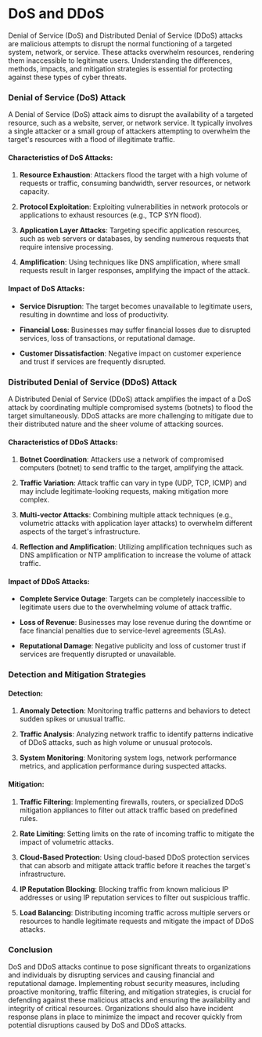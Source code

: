 # DoS and DDoS
Denial of Service (DoS) and Distributed Denial of Service (DDoS) attacks are malicious attempts to disrupt the normal functioning of a targeted system, network, or service. These attacks overwhelm resources, rendering them inaccessible to legitimate users. Understanding the differences, methods, impacts, and mitigation strategies is essential for protecting against these types of cyber threats.

### Denial of Service (DoS) Attack

A Denial of Service (DoS) attack aims to disrupt the availability of a targeted resource, such as a website, server, or network service. It typically involves a single attacker or a small group of attackers attempting to overwhelm the target's resources with a flood of illegitimate traffic.

#### Characteristics of DoS Attacks:

1. **Resource Exhaustion**: Attackers flood the target with a high volume of requests or traffic, consuming bandwidth, server resources, or network capacity.

2. **Protocol Exploitation**: Exploiting vulnerabilities in network protocols or applications to exhaust resources (e.g., TCP SYN flood).

3. **Application Layer Attacks**: Targeting specific application resources, such as web servers or databases, by sending numerous requests that require intensive processing.

4. **Amplification**: Using techniques like DNS amplification, where small requests result in larger responses, amplifying the impact of the attack.

#### Impact of DoS Attacks:

- **Service Disruption**: The target becomes unavailable to legitimate users, resulting in downtime and loss of productivity.
  
- **Financial Loss**: Businesses may suffer financial losses due to disrupted services, loss of transactions, or reputational damage.

- **Customer Dissatisfaction**: Negative impact on customer experience and trust if services are frequently disrupted.

### Distributed Denial of Service (DDoS) Attack

A Distributed Denial of Service (DDoS) attack amplifies the impact of a DoS attack by coordinating multiple compromised systems (botnets) to flood the target simultaneously. DDoS attacks are more challenging to mitigate due to their distributed nature and the sheer volume of attacking sources.

#### Characteristics of DDoS Attacks:

1. **Botnet Coordination**: Attackers use a network of compromised computers (botnet) to send traffic to the target, amplifying the attack.

2. **Traffic Variation**: Attack traffic can vary in type (UDP, TCP, ICMP) and may include legitimate-looking requests, making mitigation more complex.

3. **Multi-vector Attacks**: Combining multiple attack techniques (e.g., volumetric attacks with application layer attacks) to overwhelm different aspects of the target's infrastructure.

4. **Reflection and Amplification**: Utilizing amplification techniques such as DNS amplification or NTP amplification to increase the volume of attack traffic.

#### Impact of DDoS Attacks:

- **Complete Service Outage**: Targets can be completely inaccessible to legitimate users due to the overwhelming volume of attack traffic.

- **Loss of Revenue**: Businesses may lose revenue during the downtime or face financial penalties due to service-level agreements (SLAs).

- **Reputational Damage**: Negative publicity and loss of customer trust if services are frequently disrupted or unavailable.

### Detection and Mitigation Strategies

#### Detection:

1. **Anomaly Detection**: Monitoring traffic patterns and behaviors to detect sudden spikes or unusual traffic.

2. **Traffic Analysis**: Analyzing network traffic to identify patterns indicative of DDoS attacks, such as high volume or unusual protocols.

3. **System Monitoring**: Monitoring system logs, network performance metrics, and application performance during suspected attacks.

#### Mitigation:

1. **Traffic Filtering**: Implementing firewalls, routers, or specialized DDoS mitigation appliances to filter out attack traffic based on predefined rules.

2. **Rate Limiting**: Setting limits on the rate of incoming traffic to mitigate the impact of volumetric attacks.

3. **Cloud-Based Protection**: Using cloud-based DDoS protection services that can absorb and mitigate attack traffic before it reaches the target's infrastructure.

4. **IP Reputation Blocking**: Blocking traffic from known malicious IP addresses or using IP reputation services to filter out suspicious traffic.

5. **Load Balancing**: Distributing incoming traffic across multiple servers or resources to handle legitimate requests and mitigate the impact of DDoS attacks.

### Conclusion

DoS and DDoS attacks continue to pose significant threats to organizations and individuals by disrupting services and causing financial and reputational damage. Implementing robust security measures, including proactive monitoring, traffic filtering, and mitigation strategies, is crucial for defending against these malicious attacks and ensuring the availability and integrity of critical resources. Organizations should also have incident response plans in place to minimize the impact and recover quickly from potential disruptions caused by DoS and DDoS attacks.
